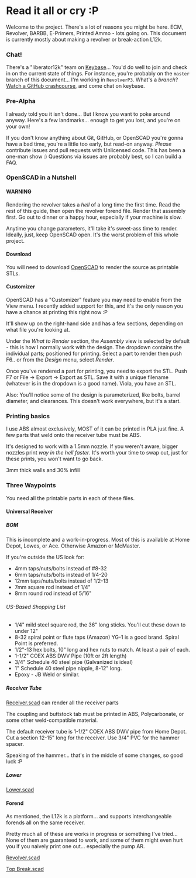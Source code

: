 # Read it all or cry :P

Welcome to the project. There's a lot of reasons you might be here. ECM, Revolver, BARBB, E-Primers, Printed Ammo - lots going on. This document is currently mostly about making a revolver or break-action L12k.

### Chat!
There's a "liberator12k" team on [Keybase](https://keybase.io)... You'd do well to join and check in on the current state of things. For instance, you're probably on the `master` branch of this document... I'm working in `RevolverP3`. What's a *branch*? [Watch a GitHub crashcourse](https://www.youtube.com/watch?v=0fKg7e37bQE), and come chat on keybase.

### Pre-Alpha
I already told you it isn't done... But I know you want to poke around anyway.
Here's a few landmarks... enough to get you lost, and you're on your own!

If you don't know anything about Git, GitHub, or OpenSCAD you're gonna have a bad time, you're a little too early, but read-on anyway. _Please_ contribute issues and pull requests with Unlicensed code. This has been a one-man show :) Questions via issues are probably best, so I can build a FAQ.

### OpenSCAD in a Nutshell

#### WARNING
Rendering the revolver takes a *hell* of a long time the first time. Read the rest of this guide, then open the revolver forend file. Render that assembly first. Go out to dinner or a happy hour, especially if your machine is slow.

Anytime you change parameters, it'll take it's sweet-ass time to render. Ideally, just, keep OpenSCAD open. It's the worst problem of this whole project.

#### Download
You will need to download [OpenSCAD](http://www.openscad.org) to render the source as printable STLs.


#### Customizer
OpenSCAD has a "Customizer" feature you may need to enable from the View menu. I recently added support for this, and it's the only reason you have a chance at printing this right now :P

It'll show up on the right-hand side and has a few sections, depending on what file you're looking at.

Under the *What to Render* section, the *Assembly* view is selected by default - this is how I normally work with the design. The dropdown contains the individual parts; positioned for printing. Select a part to render then push F6.. or from the *Design* menu, select *Render*.

Once you've rendered a part for printing, you need to export the STL. Push F7 or File -> Export -> Export as STL. Save it with a unique filename (whatever is in the dropdown is a good name). Viola, you have an STL.

Also: 
You'll notice some of the design is parameterized, like bolts, barrel diameter, and clearances. This doesn't work everywhere, but it's a start.


### Printing basics
I use ABS almost exclusively, MOST of it can be printed in PLA just fine. A few parts that weld onto the receiver tube must be ABS.

It's designed to work with a 1.5mm nozzle. If you weren't aware, bigger nozzles print *way in the hell faster*. It's worth your time to swap out, just for these prints, you won't want to go back.

3mm thick walls and 30% infill

### Three Waypoints

You need all the printable parts in each of these files.

#### Universal Receiver

##### BOM
This is incomplete and a work-in-progress. Most of this is available at Home Depot, Lowes, or Ace. Otherwise Amazon or McMaster.

If you're outside the US look for:
* 4mm taps/nuts/bolts instead of #8-32
* 6mm taps/nuts/bolts instead of 1/4-20
* 12mm taps/nuts/bolts instead of 1/2-13
* 7mm square rod instead of 1/4"
* 8mm round rod instead of 5/16"

###### US-Based Shopping List
* 1/4" mild steel square rod, the 36" long sticks. You'll cut these down to under 12"
* 8-32 spiral point or flute taps (Amazon) YG-1 is a good brand.  Spiral Point is preferred.
* 1/2"-13 hex bolts, 10" long and hex nuts to match. At least a pair of each.
* 1-1/2" COEX ABS DWV Pipe (10ft or 2ft length)
* 3/4" Schedule 40 steel pipe (Galvanized is ideal)
* 1" Schedule 40 steel pipe nipple, 8-12" long.
* Epoxy - JB Weld or similar.

##### Receiver Tube
[Receiver.scad](../Receiver/Receiver.scad) can render all the receiver parts

The coupling and buttstock tab must be printed in ABS, Polycarbonate, or some
other weld-compatible material.

The default receiver tube is 1-1/2" COEX ABS DWV pipe from Home Depot.
Cut a section 12-15" long for the receiver. Use 3/4" PVC for the hammer spacer.

Speaking of the hammer... that's in the middle of some changes, so good luck :P

##### Lower
[Lower.scad](../Receiver/Lower/Lower.scad)

#### Forend
As mentioned, the L12k is a platform... and supports interchangeable forends all on the same receiver.

Pretty much all of these are works in progress or something I've tried... None of them are guaranteed to work, and some of them might even hurt you if you naively print one out... especially the pump AR.

[Revolver.scad](../Receiver/Forend/Revolver.scad)

[Top Break.scad](../Receiver/Forend/Top%20Break.scad)

